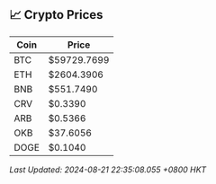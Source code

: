 ## 📈 Crypto Prices

| Coin | Price |
| ---- | ----- |
| BTC | $59729.7699 |
| ETH | $2604.3906 |
| BNB | $551.7490 |
| CRV | $0.3390 |
| ARB | $0.5366 |
| OKB | $37.6056 |
| DOGE | $0.1040 |

_Last Updated: 2024-08-21 22:35:08.055 +0800 HKT_
